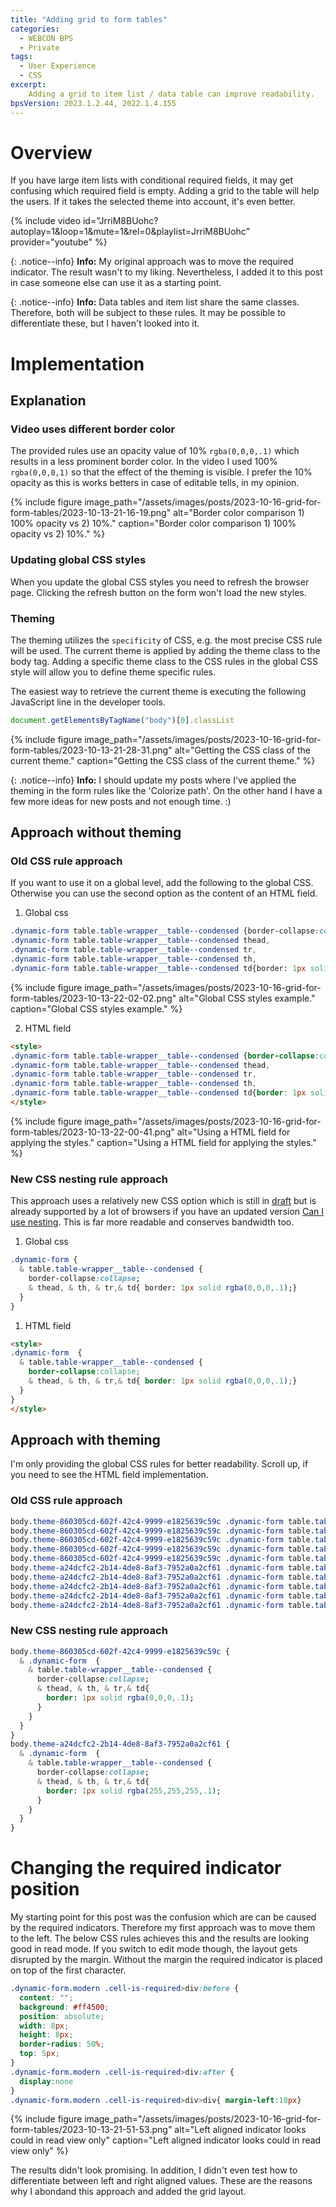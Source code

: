 ```yaml
---
title: "Adding grid to form tables"
categories:
  - WEBCON BPS
  - Private 
tags:  
  - User Experience
  - CSS
excerpt:
    Adding a grid to item list / data table can improve readability.
bpsVersion: 2023.1.2.44, 2022.1.4.155
---
```


# Overview  
If you have large item lists with conditional required fields, it may get confusing which required field is empty. 
Adding a grid to the table will help the users. If it takes the selected theme into account, it's even better.

{% include video id="JrriM8BUohc?autoplay=1&loop=1&mute=1&rel=0&playlist=JrriM8BUohc" provider="youtube" %}


{: .notice--info}
**Info:**
My original approach was to move the required indicator. The result wasn't to my liking. Nevertheless, I added it to this post in case someone else can use it as a starting point.

{: .notice--info}
**Info:**
Data tables and item list share the same classes. Therefore, both will be subject to these rules. It may be possible to differentiate these, but I haven't looked into it.

# Implementation
## Explanation
### Video uses different border color
The provided rules use an opacity value of 10% `rgba(0,0,0,.1)` which results in a less prominent border color. In the video I used 100%  `rgba(0,0,0,1)` so that the effect of the theming is visible.
I prefer the 10% opacity as this is works betters in case of editable tells, in my opinion.

{% include figure image_path="/assets/images/posts/2023-10-16-grid-for-form-tables/2023-10-13-21-16-19.png" alt="Border color comparison 1) 100% opacity vs 2) 10%." caption="Border color comparison 1) 100% opacity vs 2) 10%." %}

### Updating global CSS styles
When you update the global CSS styles you need to refresh the browser page. Clicking the refresh button on the form won't load the new styles.

### Theming
The theming utilizes the `specificity` of CSS, e.g. the most precise CSS rule will be used.
The current theme is applied by adding the theme class to the body tag. Adding a specific theme class to the CSS rules in the global CSS style will allow you to define theme specific rules. 

The easiest way to retrieve the current theme is executing the following JavaScript line in the developer tools.
``` javascript
document.getElementsByTagName("body")[0].classList
```
{% include figure image_path="/assets/images/posts/2023-10-16-grid-for-form-tables/2023-10-13-21-28-31.png" alt="Getting the CSS class of the current theme." caption="Getting the CSS class of the current theme." %}


{: .notice--info}
**Info:**
I should update my posts where I've applied the theming in the form rules like the 'Colorize path'. On the other hand I have a few more ideas for new posts and not enough time. :)

## Approach without theming
### Old CSS rule approach
If you want to use it on a global level, add the following to the global CSS. Otherwise you can use the second option as the content of an HTML field.

1. Global css
``` sass
.dynamic-form table.table-wrapper__table--condensed {border-collapse:collapse}
.dynamic-form table.table-wrapper__table--condensed thead, 
.dynamic-form table.table-wrapper__table--condensed tr, 
.dynamic-form table.table-wrapper__table--condensed th, 
.dynamic-form table.table-wrapper__table--condensed td{border: 1px solid rgba(0,0,0,.1)}
```
{% include figure image_path="/assets/images/posts/2023-10-16-grid-for-form-tables/2023-10-13-22-02-02.png" alt="Global CSS styles example." caption="Global CSS styles example." %}

2. HTML field

``` html
<style>
.dynamic-form table.table-wrapper__table--condensed {border-collapse:collapse}
.dynamic-form table.table-wrapper__table--condensed thead, 
.dynamic-form table.table-wrapper__table--condensed tr, 
.dynamic-form table.table-wrapper__table--condensed th, 
.dynamic-form table.table-wrapper__table--condensed td{border: 1px solid rgba(0,0,0,.1)}
</style>
```

{% include figure image_path="/assets/images/posts/2023-10-16-grid-for-form-tables/2023-10-13-22-00-41.png" alt="Using a HTML field for applying the styles." caption="Using a HTML field for applying the styles." %}

### New CSS nesting rule approach
This approach uses a relatively new CSS option which is still in [draft](https://www.w3.org/TR/css-nesting-1/) but is already supported by a lot of browsers if you have an updated version [Can I use nesting](https://caniuse.com/css-nesting).
This is far more readable and conserves bandwidth too.


1. Global css

``` sass
.dynamic-form { 
  & table.table-wrapper__table--condensed {
    border-collapse:collapse;     
    & thead, & th, & tr,& td{ border: 1px solid rgba(0,0,0,.1);}
  }
}
```

1. HTML field

``` html
<style>
.dynamic-form  { 
  & table.table-wrapper__table--condensed {
    border-collapse:collapse;     
    & thead, & th, & tr,& td{ border: 1px solid rgba(0,0,0,.1);}
  }
}
</style>
```

## Approach with theming
I'm only providing the global CSS rules for better readability. Scroll up, if you need to see the HTML field implementation.

### Old CSS rule approach
``` sass
body.theme-860305cd-602f-42c4-9999-e1825639c59c .dynamic-form table.table-wrapper__table--condensed {border-collapse:collapse}
body.theme-860305cd-602f-42c4-9999-e1825639c59c .dynamic-form table.table-wrapper__table--condensed thead, 
body.theme-860305cd-602f-42c4-9999-e1825639c59c .dynamic-form table.table-wrapper__table--condensed tr, 
body.theme-860305cd-602f-42c4-9999-e1825639c59c .dynamic-form table.table-wrapper__table--condensed th, 
body.theme-860305cd-602f-42c4-9999-e1825639c59c .dynamic-form table.table-wrapper__table--condensed td{border: 1px solid rgba(0,0,0,.1);}
body.theme-a24dcfc2-2b14-4de8-8af3-7952a0a2cf61 .dynamic-form table.table-wrapper__table--condensed {border-collapse:collapse}
body.theme-a24dcfc2-2b14-4de8-8af3-7952a0a2cf61 .dynamic-form table.table-wrapper__table--condensed thead, 
body.theme-a24dcfc2-2b14-4de8-8af3-7952a0a2cf61 .dynamic-form table.table-wrapper__table--condensed tr, 
body.theme-a24dcfc2-2b14-4de8-8af3-7952a0a2cf61 .dynamic-form table.table-wrapper__table--condensed th, 
body.theme-a24dcfc2-2b14-4de8-8af3-7952a0a2cf61 .dynamic-form table.table-wrapper__table--condensed td{border: 1px solid rgba(255,255,255,.1);}
```
### New CSS nesting rule approach

``` sass
body.theme-860305cd-602f-42c4-9999-e1825639c59c {
  & .dynamic-form  { 
    & table.table-wrapper__table--condensed {
      border-collapse:collapse;     
      & thead, & th, & tr,& td{
        border: 1px solid rgba(0,0,0,.1);
      }
    }
  }
}
body.theme-a24dcfc2-2b14-4de8-8af3-7952a0a2cf61 {
  & .dynamic-form  { 
    & table.table-wrapper__table--condensed {
      border-collapse:collapse;     
      & thead, & th, & tr,& td{
        border: 1px solid rgba(255,255,255,.1);
      }
    }
  }
}
```

# Changing the required indicator position
My starting point for this post was the confusion which are can be caused by the required indicators.
Therefore my first approach was to move them to the left. The below CSS rules achieves this and the results are looking good in read mode. If you switch to edit mode though, the layout gets disrupted by the margin. Without the margin the required indicator is placed on top of the first character. 

```CSS
.dynamic-form.modern .cell-is-required>div:before {
  content: "";
  background: #ff4500;
  position: absolute;
  width: 8px;
  height: 8px;
  border-radius: 50%;
  top: 5px;   
}
.dynamic-form.modern .cell-is-required>div:after {
  display:none
}
.dynamic-form.modern .cell-is-required>div>div{ margin-left:10px}
```

{% include figure image_path="/assets/images/posts/2023-10-16-grid-for-form-tables/2023-10-13-21-51-53.png" alt="Left aligned indicator looks could in read view only" caption="Left aligned indicator looks could in read view only" %}

The results didn't look promising. In addition, I didn't even test how to differentiate between left and right aligned values. These are the reasons why I abondand this approach and added the grid layout.